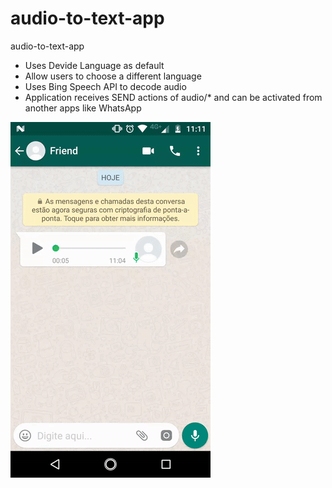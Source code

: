 
# audio-to-text-app
audio-to-text-app

 - Uses Devide Language as default
 - Allow users to choose a different language
 - Uses Bing Speech API to decode audio
 - Application receives SEND actions of audio/* and can be activated from another apps like WhatsApp

![enter image description here](demo.gif)

